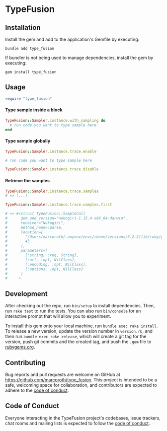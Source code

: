 # TypeFusion

## Installation

Install the gem and add to the application's Gemfile by executing:

```shell
bundle add type_fusion
```

If bundler is not being used to manage dependencies, install the gem by executing:

```shell
gem install type_fusion
```

## Usage

```ruby
require "type_fusion"
```

#### Type sample inside a block

```ruby
TypeFusion::Sampler.instance.with_sampling do
  # run code you want to type sample here
end
```

#### Type sample globally

```ruby
TypeFusion::Sampler.instance.trace.enable

# run code you want to type sample here

TypeFusion::Sampler.instance.trace.disable
```

#### Retrieve the samples

```ruby
TypeFusion::Sampler.instance.trace.samples
# => [...]
```

```ruby
TypeFusion::Sampler.instance.trace.samples.first

# => #<struct TypeFusion::SampleCall
#      gem_and_version="nokogiri-1.15.4-x86_64-darwin",
#      receiver="Nokogiri",
#      method_name=:parse,
#      location=[
#        "/Users/marcoroth/.anyenv/envs/rbenv/versions/3.2.2/lib/ruby/gems/3.2.0/gems/nokogiri-1.15.4-x86_64-darwin/lib/nokogiri.rb",
#        43
#      ],
#      parameters=[
#        [:string, :req, String],
#        [:url, :opt, NilClass],
#        [:encoding, :opt, NilClass],
#        [:options, :opt, NilClass]
#      ]
#     >
```

## Development

After checking out the repo, run `bin/setup` to install dependencies. Then, run `rake test` to run the tests. You can also run `bin/console` for an interactive prompt that will allow you to experiment.

To install this gem onto your local machine, run `bundle exec rake install`. To release a new version, update the version number in `version.rb`, and then run `bundle exec rake release`, which will create a git tag for the version, push git commits and the created tag, and push the `.gem` file to [rubygems.org](https://rubygems.org).

## Contributing

Bug reports and pull requests are welcome on GitHub at https://github.com/marcoroth/type_fusion. This project is intended to be a safe, welcoming space for collaboration, and contributors are expected to adhere to the [code of conduct](https://github.com/marcoroth/type_fusion/blob/main/CODE_OF_CONDUCT.md).

## Code of Conduct

Everyone interacting in the TypeFusion project's codebases, issue trackers, chat rooms and mailing lists is expected to follow the [code of conduct](https://github.com/marcoroth/type_fusion/blob/main/CODE_OF_CONDUCT.md).
